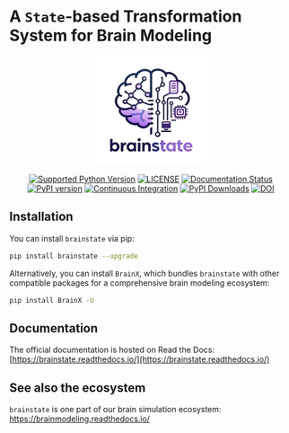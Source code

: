 
# A ``State``-based Transformation System for Brain Modeling



<p align="center">
  	<img alt="Header image of brainstate." src="https://raw.githubusercontent.com/chaobrain/brainstate/main/docs/_static/brainstate.png" width=40%>
</p> 



<p align="center">
	<a href="https://pypi.org/project/brainstate/"><img alt="Supported Python Version" src="https://img.shields.io/pypi/pyversions/brainstate"></a>
	<a href="https://github.com/chaobrain/brainstate/blob/main/LICENSE"><img alt="LICENSE" src="https://img.shields.io/badge/License-Apache%202.0-blue.svg"></a>
  	<a href='https://brainstate.readthedocs.io/?badge=latest'>
        <img src='https://readthedocs.org/projects/brainstate/badge/?version=latest' alt='Documentation Status' />
    </a>
    <a href="https://badge.fury.io/py/brainstate"><img alt="PyPI version" src="https://badge.fury.io/py/brainstate.svg"></a>
    <a href="https://github.com/chaobrain/brainstate/actions/workflows/CI.yml"><img alt="Continuous Integration" src="https://github.com/chaobrain/brainstate/actions/workflows/CI.yml/badge.svg"></a>
    <a href="https://pepy.tech/projects/brainstate"><img src="https://static.pepy.tech/badge/brainstate" alt="PyPI Downloads"></a>
    <a href="https://doi.org/10.5281/zenodo.14970015"><img src="https://zenodo.org/badge/811300394.svg" alt="DOI"></a>
</p>


## Installation

You can install ``brainstate`` via pip:

```bash
pip install brainstate --upgrade
```

Alternatively, you can install `BrainX`, which bundles `brainstate` with other compatible packages for a comprehensive brain modeling ecosystem:

```bash
pip install BrainX -U
```

## Documentation

The official documentation is hosted on Read the Docs: [https://brainstate.readthedocs.io/](https://brainstate.readthedocs.io/)



## See also the ecosystem

``brainstate`` is one part of our brain simulation ecosystem: https://brainmodeling.readthedocs.io/


